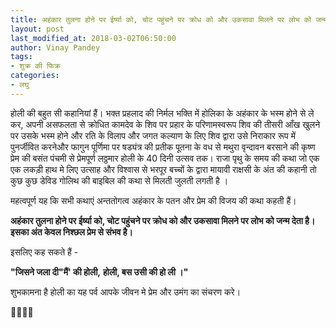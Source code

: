```yaml
---
title: अहंकार तुलना होने पर ईर्ष्या को, चोट पहुंचने पर क्रोध को और उकसावा मिलने पर लोभ को जन्म देता है। इसका अंत केवल निश्छल प्रेम से संभव है।
layout: post
last_modified_at: 2018-03-02T06:50:00
author: Vinay Pandey
tags:
- शुक्र की फिक्र
categories:
- लघु
---
```

होली की बहुत सी कहानियां हैं। भक्त प्रहलाद की निर्मल भक्ति में  होलिका के अहंकार के भस्म होने से ले कर, अपनी असफलता से क्रोधित कामदेव के शिव पर प्रहार के परिणामस्वरूप शिव की तीसरी आँख खुलने पर उसके  भस्म होने और रति के विलाप और जगत कल्याण के लिए शिव द्वारा उसे निराकार रूप में  पुनर्जीवित करनेऔर फागुन पूर्णिमा पर षड्यंत्र की प्रतीक पूतना के वध से मथुरा वृन्दावन बरसाने की कृष्ण प्रेम की बसंत पंचमी से प्रेमपूर्ण लठ्ठमार होली के 40 दिनी उत्सव तक। राजा पृथु के समय की कथा जो एक एक लकड़ी हाथ मे लिए उत्साह और विश्वास से भरपूर बच्चों के द्वारा मायावी राक्षसी के अंत की कहानी तो कुछ कुछ डेविड गोलिथ की बाइबिल की कथा से मिलती जुलती लगती है । 

महत्वपूर्ण यह कि सभी कथाएं अन्ततोगत्व अहंकार के पतन और प्रेम की विजय की कथा कहती हैं।

**अहंकार तुलना होने पर ईर्ष्या को, चोट पहुंचने पर क्रोध को और उकसावा मिलने पर लोभ को जन्म देता है। इसका अंत केवल निश्छल प्रेम से संभव है।**

इसलिए कह सकते हैं -

**"जिसने जला दी"मैं' की होली,**
**होली, बस उसी की हो ली ।"**

शुभकामना है 
होली का यह पर्व आपके जीवन मे प्रेम और उमंग का संचरण करे।

🙏🌷🌷🙏


